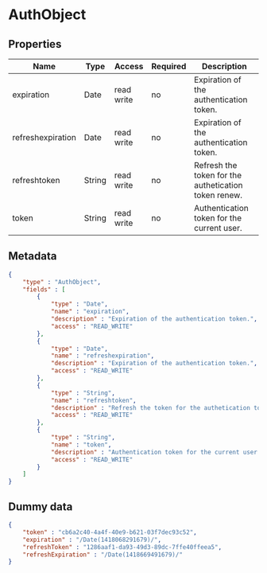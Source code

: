 AuthObject
==

## Properties

| Name              | Type   | Access     | Required | Description                                          |
|-------------------|--------|------------|----|------------------------------------------------------|
| expiration        | Date   | read write | no | Expiration of the authentication token.              |
| refreshexpiration | Date   | read write | no | Expiration of the authentication token.              |
| refreshtoken      | String | read write | no | Refresh the token for the authetication token renew. |
| token             | String | read write | no | Authentication token for the current user.           |

## Metadata

```JSON
{
	"type" : "AuthObject",
	"fields" : [
		{
			"type" : "Date",
			"name" : "expiration",
			"description" : "Expiration of the authentication token.",
			"access" : "READ_WRITE"
		},
		{
			"type" : "Date",
			"name" : "refreshexpiration",
			"description" : "Expiration of the authentication token.",
			"access" : "READ_WRITE"
		},
		{
			"type" : "String",
			"name" : "refreshtoken",
			"description" : "Refresh the token for the authetication token renew.",
			"access" : "READ_WRITE"
		},
		{
			"type" : "String",
			"name" : "token",
			"description" : "Authentication token for the current user.",
			"access" : "READ_WRITE"
		}
	]
}
```

## Dummy data

```JSON
{
	"token" : "cb6a2c40-4a4f-40e9-b621-03f7dec93c52",
	"expiration" : "/Date(1418068291679)/",
	"refreshToken" : "1286aaf1-da93-49d3-89dc-7ffe40ffeea5",
	"refreshExpiration" : "/Date(1418669491679)/"
}
```
